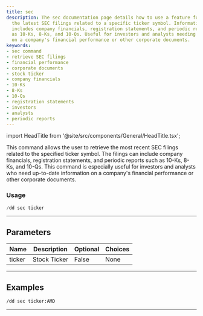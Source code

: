 ```yaml
---
title: sec
description: The sec documentation page details how to use a feature for retrieving
  the latest SEC filings related to a specific ticker symbol. Information available
  includes company financials, registration statements, and periodic reports such
  as 10-Ks, 8-Ks, and 10-Qs. Useful for investors and analysts needing current data
  on a company's financial performance or other corporate documents.
keywords:
- sec command
- retrieve SEC filings
- financial performance
- corporate documents
- stock ticker
- company financials
- 10-Ks
- 8-Ks
- 10-Qs
- registration statements
- investors
- analysts
- periodic reports
---
```


import HeadTitle from '@site/src/components/General/HeadTitle.tsx';

<HeadTitle title="sec - Duedilligence - Discord - Reference | OpenBB Bot Docs" />

This command allows the user to retrieve the most recent SEC filings related to the specified ticker symbol. The filings can include company financials, registration statements, and periodic reports such as 10-Ks, 8-Ks, and 10-Qs. This command is especially useful for investors and analysts who need up-to-date information on a company's financial performance or other corporate documents.

### Usage

```python wordwrap
/dd sec ticker
```

---

## Parameters

| Name | Description | Optional | Choices |
| ---- | ----------- | -------- | ------- |
| ticker | Stock Ticker | False | None |


---

## Examples

```
/dd sec ticker:AMD
```
---
